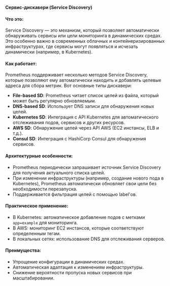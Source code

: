 **Сервис-дискавери (Service Discovery)**
#### Что это:
Service Discovery — это механизм, который позволяет автоматически обнаруживать сервисы или цели мониторинга в динамических средах. Это особенно важно в современных облачных и контейнеризированных инфраструктурах, где сервисы могут появляться и исчезать динамически (например, в Kubernetes).

#### Как работает:
Prometheus поддерживает несколько методов Service Discovery, которые позволяют ему автоматически находить и добавлять целевые адреса для сбора метрик. Вот основные типы дискавери:

- **File-based SD**: Prometheus читает список целей из файла, который может быть регулярно обновляемым.
- **DNS-based SD**: Использует DNS записи для обнаружения новых целей.
- **Kubernetes SD**: Интеграция с API Kubernetes для автоматического отслеживания подов, сервисов и других ресурсов.
- **AWS SD**: Обнаружение целей через API AWS (EC2 инстансы, ELB и т.д.).
- **Consul SD**: Интеграция с HashiCorp Consul для обнаружения сервисов.

#### Архитектурные особенности:
- Prometheus периодически запрашивает источник Service Discovery для получения актуального списка целей.
- При изменении инфраструктуры (например, создание нового пода в Kubernetes), Prometheus автоматически обновляет свои цели без необходимости перезапуска.
- Поддерживается фильтрация целей с помощью label'ов.

#### Практическое применение:
- В Kubernetes: автоматическое добавление подов с метками `app=example` для мониторинга.
- В AWS: мониторинг EC2 инстансов, которые соответствуют определенным тегам.
- В локальных сетях: использование DNS для отслеживания серверов.

#### Преимущества:
- Упрощение конфигурации в динамических средах.
- Автоматическая адаптация к изменениям инфраструктуры.
- Снижение вероятности пропуска новых сервисов при масштабировании.

